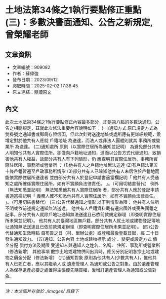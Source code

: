 # 土地法第34條之1執行要點修正重點(三)：多數決書面通知、公告之新規定,曾榮耀老師

## 文章資訊
- 文章編號：909082
- 作者：蘇偉強
- 發布日期：2023/09/12
- 爬取時間：2025-02-02 17:38:45
- 原文連結：[閱讀原文](https://real-estate.get.com.tw/Columns/detail.aspx?no=909082)

## 內文
此次土地法第34條之1執行要點修正內容最多部分，即是第八點的多數決通知、公告之相關規定，茲就此次修法重要內容說明如下：
(一)通知方式
原已規定方式為雙掛號之通知書或郵局存證信函，但此次針對送達地址或處所應有更詳細規範，爰增定對於他共有人應就
戶籍地址
為送達，而法人或非法人團體則就其
事務所或營業所
為送達。
(二)通知處所
原則（以實際住居所為通知並記明）
為避免部分共有人明知他共有人實際住所，卻僅向戶籍地址通知，進而以公告方式代替通知，致損害他共有人權益，故部分共有人有下列情形，仍
應查明其實際住居所、事務所實際住居所、事務所或營業所
：
(1)他共有人之戶籍地址無法送達
(2)有戶籍法第五十條戶籍暫遷至戶政事務所情形
(3)部分共有人已確知他共有人未居住於戶籍地而能依實際住居所送達者
並由部分共有人於登記申請書適當欄記明「
他共有人受通知之處所確係實際住居所，如有不實願負法律責任。
」。（可用切結書替代）
例外（無法知悉並記明）
無法知悉他共有人實際住居所
者，部分共有人應於登記申請書適當欄記明「
義務人確不知悉他共有人實際住居所，如有不實願負法律責任。
」。（可用切結書替代）
(三)公告代替通知之情形
以下列情形為限：
他共有人住所不明或依前述規定通知無法送達。
他共有人戶籍資料載有遷出國外或喪失國籍之記事，部分共有人就除戶地址通知無法送達且已依前款規定辦理（即查明實際住居所未果並記明）。
他共有人於臺灣地區無戶籍，部分共有人就土地或建物登記簿地址通知無法送達且已依前款規定辦理（即查明實際住居所未果並記明）。
(四)公告代替通知生效時點
自布告之日（村、里辦公處）或登報最後登載日起，經
二十日
發生通知效力。
(五)通知、公告內容
土地或建物標示
處分
、變更或設定方式
價金分配
償付方法及期限
受通知人與通知人之姓名、名稱、
住所、事務所或營業所（修法新增）
其他事項
數宗土地或建物併同出賣時，應另分別記明各宗土地或建物之價金分配（修法新增）
(六)通知對象
原則為他共有人(少數共有人)，惟他共有人已死亡者，應以其繼承人或
遺產管理人
為通知或公告之對象。由於遺產管理人為保存遺產必要之處置得主張優先購買權，爰增訂遺產管理人為通知或公告對象。

---
*注：本文圖片存放於 ./images/ 目錄下*
